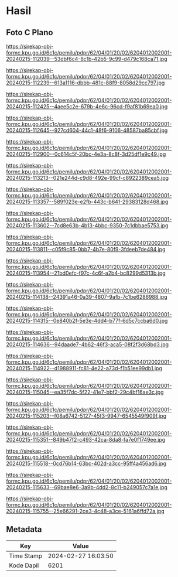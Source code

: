 # Hasil

## Foto C Plano

https://sirekap-obj-formc.kpu.go.id/6c1c/pemilu/pdpr/62/04/01/20/02/6204012002001-20240215-112039--53dbf6c4-8c1b-42b5-9c99-d479c168ca71.jpg

https://sirekap-obj-formc.kpu.go.id/6c1c/pemilu/pdpr/62/04/01/20/02/6204012002001-20240215-112239--613a1116-dbbb-481c-88f9-8058d29cc797.jpg

https://sirekap-obj-formc.kpu.go.id/6c1c/pemilu/pdpr/62/04/01/20/02/6204012002001-20240215-112425--4aee5c2e-679b-4e6c-96cd-f9af81b69ea0.jpg

https://sirekap-obj-formc.kpu.go.id/6c1c/pemilu/pdpr/62/04/01/20/02/6204012002001-20240215-112645--927cd604-44c1-48f6-9106-48587ba85cbf.jpg

https://sirekap-obj-formc.kpu.go.id/6c1c/pemilu/pdpr/62/04/01/20/02/6204012002001-20240215-112900--0c614c5f-20bc-4e3a-8c8f-3d25df1e9c49.jpg

https://sirekap-obj-formc.kpu.go.id/6c1c/pemilu/pdpr/62/04/01/20/02/6204012002001-20240215-113213--021e244d-c9d8-492e-99cf-c8922389cea5.jpg

https://sirekap-obj-formc.kpu.go.id/6c1c/pemilu/pdpr/62/04/01/20/02/6204012002001-20240215-113357--589f023e-e2fb-443c-b641-29383128d468.jpg

https://sirekap-obj-formc.kpu.go.id/6c1c/pemilu/pdpr/62/04/01/20/02/6204012002001-20240215-113602--7cd8e63b-4b13-4bbc-9350-7c1dbbae5753.jpg

https://sirekap-obj-formc.kpu.go.id/6c1c/pemilu/pdpr/62/04/01/20/02/6204012002001-20240215-113811--c05f9c85-0bb7-4b7e-80f9-3fdeeb7de484.jpg

https://sirekap-obj-formc.kpu.go.id/6c1c/pemilu/pdpr/62/04/01/20/02/6204012002001-20240215-113954--21bd0efc-f97c-4c6f-a2b4-bc8299d5313b.jpg

https://sirekap-obj-formc.kpu.go.id/6c1c/pemilu/pdpr/62/04/01/20/02/6204012002001-20240215-114138--24391a46-0a39-4807-9afb-7c1be6286988.jpg

https://sirekap-obj-formc.kpu.go.id/6c1c/pemilu/pdpr/62/04/01/20/02/6204012002001-20240215-114315--0e840b2f-5e3e-4dd4-b77f-6d5c7ccba6d0.jpg

https://sirekap-obj-formc.kpu.go.id/6c1c/pemilu/pdpr/62/04/01/20/02/6204012002001-20240215-114636--94daade7-4b62-46f3-aca5-08f2f3d68bd3.jpg

https://sirekap-obj-formc.kpu.go.id/6c1c/pemilu/pdpr/62/04/01/20/02/6204012002001-20240215-114922--d1988911-fc81-4e22-a73d-f1b51ee99db1.jpg

https://sirekap-obj-formc.kpu.go.id/6c1c/pemilu/pdpr/62/04/01/20/02/6204012002001-20240215-115045--ea35f7dc-5f22-41e7-bbf2-29c4bf16ae3c.jpg

https://sirekap-obj-formc.kpu.go.id/6c1c/pemilu/pdpr/62/04/01/20/02/6204012002001-20240215-115203--f08a6742-5127-45f3-9947-6545549f909f.jpg

https://sirekap-obj-formc.kpu.go.id/6c1c/pemilu/pdpr/62/04/01/20/02/6204012002001-20240215-115351--849b47f2-c493-42ca-8da8-fa7e0f1749ee.jpg

https://sirekap-obj-formc.kpu.go.id/6c1c/pemilu/pdpr/62/04/01/20/02/6204012002001-20240215-115518--0cd76b14-63bc-402d-a3cc-95ff4a456ad6.jpg

https://sirekap-obj-formc.kpu.go.id/6c1c/pemilu/pdpr/62/04/01/20/02/6204012002001-20240215-115633--69bae8e6-3a9b-4dd2-8c11-b249057c7a1e.jpg

https://sirekap-obj-formc.kpu.go.id/6c1c/pemilu/pdpr/62/04/01/20/02/6204012002001-20240215-115755--25e66291-2ce3-4c48-a3ce-5161a6ffd72a.jpg


## Metadata

| Key        | Value               |
| ---------- | ------------------- |
| Time Stamp | 2024-02-27 16:03:50 |
| Kode Dapil | 6201                |



